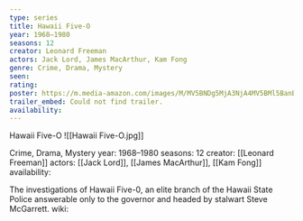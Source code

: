 ```yaml
---
type: series
title: Hawaii Five-O
year: 1968–1980
seasons: 12
creator: Leonard Freeman
actors: Jack Lord, James MacArthur, Kam Fong
genre: Crime, Drama, Mystery
seen:
rating: 
poster: https://m.media-amazon.com/images/M/MV5BNDg5MjA3NjA4MV5BMl5BanBnXkFtZTcwNTY0NDMzMg@@._V1_SX300.jpg
trailer_embed: Could not find trailer.
availability:
---
```

Hawaii Five-O
![[Hawaii Five-O.jpg]]

Crime, Drama, Mystery
year: 1968–1980
seasons: 12
creator: [[Leonard Freeman]]
actors: [[Jack Lord]], [[James MacArthur]], [[Kam Fong]]
availability:

The investigations of Hawaii Five-0, an elite branch of the Hawaii State Police answerable only to the governor and headed by stalwart Steve McGarrett.
wiki: 


